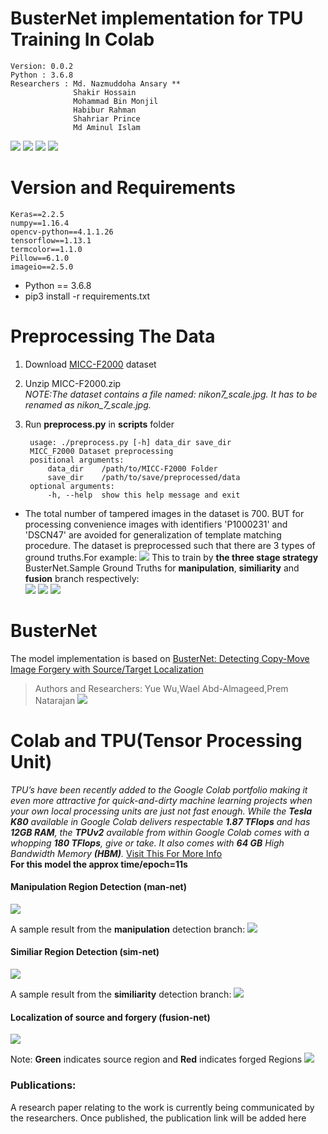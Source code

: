 # BusterNet implementation for TPU Training In Colab

    Version: 0.0.2  
    Python : 3.6.8
    Researchers : Md. Nazmuddoha Ansary **
                  Shakir Hossain
                  Mohammad Bin Monjil  
                  Habibur Rahman  
                  Shahriar Prince  
                  Md Aminul Islam  
    
![](/info/src_img/python.ico?raw=true )
![](/info/src_img/tensorflow.ico?raw=true)
![](/info/src_img/keras.ico?raw=true)
![](/info/src_img/col.ico?raw=true)

# Version and Requirements
    Keras==2.2.5  
    numpy==1.16.4  
    opencv-python==4.1.1.26  
    tensorflow==1.13.1 
    termcolor==1.1.0  
    Pillow==6.1.0
    imageio==2.5.0
      
* Python == 3.6.8
* pip3 install -r requirements.txt

#  Preprocessing The Data
1. Download [MICC-F2000](http://lci.micc.unifi.it/labd/2015/01/copy-move-forgery-detection-and-localization/) dataset    
2. Unzip MICC-F2000.zip    
*NOTE:The dataset contains a file named: nikon7_scale.jpg. It has to be renamed as nikon_7_scale.jpg.*       
3. Run **preprocess.py** in **scripts** folder 
    
        usage: ./preprocess.py [-h] data_dir save_dir    
        MICC_F2000 Dataset preprocessing    
        positional arguments:    
            data_dir    /path/to/MICC-F2000 Folder    
            save_dir    /path/to/save/preprocessed/data    
        optional arguments:    
            -h, --help  show this help message and exit         

* The total number of tampered images in the dataset is 700. BUT for processing convenience images with identifiers 'P1000231' and 'DSCN47' are avoided for generalization of template matching procedure.
The dataset is preprocessed such that there are 3 types of ground truths.For example:
![](/info/img.jpg?raw=true)
This to train by **the three stage strategy** BusterNet.Sample Ground Truths for **manipulation**, **similiarity** and **fusion** branch respectively:  
![](/info/man.png?raw=true)
![](/info/sim.png?raw=true)
![](/info/gt.png?raw=true)

# BusterNet
The model implementation is based on [BusterNet: Detecting Copy-Move Image Forgery with Source/Target Localization](https://link.springer.com/chapter/10.1007/978-3-030-01231-1_11)
> Authors and Researchers: Yue Wu,Wael Abd-Almageed,Prem Natarajan 
![](/info/net.png?raw=true)

# Colab and TPU(Tensor Processing Unit)
*TPU’s have been recently added to the Google Colab portfolio making it even more attractive for quick-and-dirty machine learning projects when your own local processing units are just not fast enough. While the **Tesla K80** available in Google Colab delivers respectable **1.87 TFlops** and has **12GB RAM**, the **TPUv2** available from within Google Colab comes with a whopping **180 TFlops**, give or take. It also comes with **64 GB** High Bandwidth Memory **(HBM)**.*
[Visit This For More Info](https://medium.com/@jannik.zuern/using-a-tpu-in-google-colab-54257328d7da)  
**For this model the approx time/epoch=11s**

#### Manipulation Region Detection (man-net)
![](/info/man_net.png?raw=true)

A sample result from the **manipulation** detection branch:
![](/info/manp.png?raw=true)
#### Similiar Region Detection (sim-net)
![](/info/sim_net.png?raw=true)

A sample result from the **similiarity** detection branch:
![](/info/simp.png?raw=true)

#### Localization of source and forgery (fusion-net)
![](/info/fusion_net.png?raw=true)

Note: **Green** indicates source region and **Red** indicates forged Regions 
![](/info/fp.png?raw=true)

### Publications:
A research paper relating to the work is currently being communicated by the researchers. Once published, the publication link will be added here
